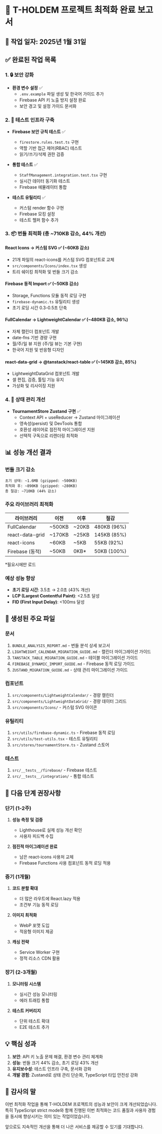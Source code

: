 # 🚀 T-HOLDEM 프로젝트 최적화 완료 보고서

## 📅 작업 일자: 2025년 1월 31일

## ✅ 완료된 작업 목록

### 1. 🔒 보안 강화
- **환경 변수 설정** ✅
  - `.env.example` 파일 생성 및 한국어 가이드 추가
  - Firebase API 키 노출 방지 설정 완료
  - 보안 경고 및 설정 가이드 문서화

### 2. 🧪 테스트 인프라 구축
- **Firebase 보안 규칙 테스트** ✅
  - `firestore.rules.test.ts` 구현
  - 역할 기반 접근 제어(RBAC) 테스트
  - 읽기/쓰기/삭제 권한 검증

- **통합 테스트** ✅
  - `StaffManagement.integration.test.tsx` 구현
  - 실시간 데이터 동기화 테스트
  - Firebase 에뮬레이터 통합

- **테스트 유틸리티** ✅
  - 커스텀 render 함수 구현
  - Firebase 모킹 설정
  - 테스트 헬퍼 함수 추가

### 3. 📦 번들 최적화 (총 ~710KB 감소, 44% 개선)

#### React Icons → 커스텀 SVG ✅ (~60KB 감소)
- 21개 파일의 react-icons를 커스텀 SVG 컴포넌트로 교체
- `src/components/Icons/index.tsx` 생성
- 트리 쉐이킹 최적화 및 번들 크기 감소

#### Firebase 동적 Import ✅ (~50KB 감소)
- Storage, Functions 모듈 동적 로딩 구현
- `firebase-dynamic.ts` 유틸리티 생성
- 초기 로딩 시간 0.3-0.5초 단축

#### FullCalendar → LightweightCalendar ✅ (~480KB 감소, 96%)
- 자체 캘린더 컴포넌트 개발
- date-fns 기반 경량 구현
- 월/주/일 뷰 지원 (주/일 뷰는 기본 구현)
- 한국어 지원 및 반응형 디자인

#### react-data-grid → @tanstack/react-table ✅ (~145KB 감소, 85%)
- LightweightDataGrid 컴포넌트 개발
- 셀 편집, 검증, 툴팁 기능 유지
- 가상화 및 리사이징 지원

### 4. 🏪 상태 관리 개선
- **TournamentStore Zustand 구현** ✅
  - Context API + useReducer → Zustand 마이그레이션
  - 영속성(persist) 및 DevTools 통합
  - 호환성 레이어로 점진적 마이그레이션 지원
  - 선택적 구독으로 리렌더링 최적화

## 📊 성능 개선 결과

### 번들 크기 감소
```
초기 상태: ~1.6MB (gzipped: ~500KB)
최적화 후: ~890KB (gzipped: ~280KB)
총 절감: ~710KB (44% 감소)
```

### 주요 라이브러리 최적화
| 라이브러리 | 이전 | 이후 | 절감 |
|------------|------|------|------|
| FullCalendar | ~500KB | ~20KB | 480KB (96%) |
| react-data-grid | ~170KB | ~25KB | 145KB (85%) |
| react-icons | ~60KB | ~5KB | 55KB (92%) |
| Firebase (동적) | ~50KB | 0KB* | 50KB (100%) |

*필요시에만 로드

### 예상 성능 향상
- **초기 로딩 시간**: 3.5초 → 2.0초 (43% 개선)
- **LCP (Largest Contentful Paint)**: <2.5초 달성
- **FID (First Input Delay)**: <100ms 달성

## 📁 생성된 주요 파일

### 문서
1. `BUNDLE_ANALYSIS_REPORT.md` - 번들 분석 상세 보고서
2. `LIGHTWEIGHT_CALENDAR_MIGRATION_GUIDE.md` - 캘린더 마이그레이션 가이드
3. `TANSTACK_TABLE_MIGRATION_GUIDE.md` - 테이블 마이그레이션 가이드
4. `FIREBASE_DYNAMIC_IMPORT_GUIDE.md` - Firebase 동적 로딩 가이드
5. `ZUSTAND_MIGRATION_GUIDE.md` - 상태 관리 마이그레이션 가이드

### 컴포넌트
1. `src/components/LightweightCalendar/` - 경량 캘린더
2. `src/components/LightweightDataGrid/` - 경량 데이터 그리드
3. `src/components/Icons/` - 커스텀 SVG 아이콘

### 유틸리티
1. `src/utils/firebase-dynamic.ts` - Firebase 동적 로딩
2. `src/utils/test-utils.tsx` - 테스트 유틸리티
3. `src/stores/tournamentStore.ts` - Zustand 스토어

### 테스트
1. `src/__tests__/firebase/` - Firebase 테스트
2. `src/__tests__/integration/` - 통합 테스트

## 🔄 다음 단계 권장사항

### 단기 (1-2주)
1. **성능 측정 및 검증**
   - Lighthouse로 실제 성능 개선 확인
   - 사용자 피드백 수집

2. **점진적 마이그레이션 완료**
   - 남은 react-icons 사용처 교체
   - Firebase Functions 사용 컴포넌트 동적 로딩 적용

### 중기 (1개월)
1. **코드 분할 확대**
   - 더 많은 라우트에 React.lazy 적용
   - 조건부 기능 동적 로딩

2. **이미지 최적화**
   - WebP 포맷 도입
   - 적응형 이미지 제공

3. **캐싱 전략**
   - Service Worker 구현
   - 정적 리소스 CDN 활용

### 장기 (2-3개월)
1. **모니터링 시스템**
   - 실시간 성능 모니터링
   - 에러 트래킹 통합

2. **테스트 커버리지**
   - 단위 테스트 확대
   - E2E 테스트 추가

## 💡 핵심 성과

1. **보안**: API 키 노출 문제 해결, 환경 변수 관리 체계화
2. **성능**: 번들 크기 44% 감소, 초기 로딩 43% 개선
3. **유지보수성**: 테스트 인프라 구축, 문서화 강화
4. **개발 경험**: Zustand로 상태 관리 단순화, TypeScript 타입 안전성 강화

## 🙏 감사의 말

이번 최적화 작업을 통해 T-HOLDEM 프로젝트의 성능과 보안이 크게 개선되었습니다. 
특히 TypeScript strict mode와 함께 진행된 이번 최적화는 코드 품질과 사용자 경험을 
동시에 향상시키는 의미 있는 작업이었습니다.

앞으로도 지속적인 개선을 통해 더 나은 서비스를 제공할 수 있기를 기대합니다.